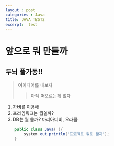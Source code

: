 ```yaml
---
layout : post
categories : Java
title: JAVA TEST2
excerpt:  test
---
```


앞으로 뭐 만들까
===============

두뇌 풀가동!!
------------


> 아이디어를 내보자
>   >   아직 떠오르는게 없다



1. 자바를 이용해
2. 프레임워크는 뭘쓸까? 
3. DB는 뭘 쓸까? 마리아디비, 오라클


```Java
    public class Java( ){
        system.out.println("프로젝트 뭐로 할까");
    }
```
